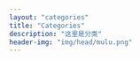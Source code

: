 ```yaml
---
layout: "categories"
title: "Categories"
description: "这里是分类"
header-img: "img/head/mulu.png"
---
```

